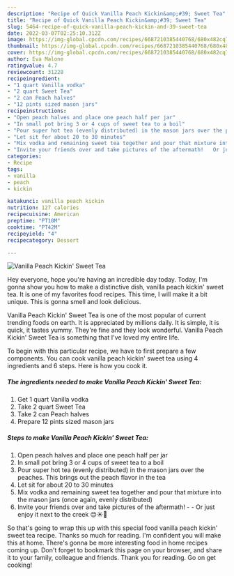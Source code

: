 ```yaml
---
description: "Recipe of Quick Vanilla Peach Kickin&amp;#39; Sweet Tea"
title: "Recipe of Quick Vanilla Peach Kickin&amp;#39; Sweet Tea"
slug: 5464-recipe-of-quick-vanilla-peach-kickin-and-39-sweet-tea
date: 2022-03-07T02:25:10.312Z
image: https://img-global.cpcdn.com/recipes/6687210385440768/680x482cq70/vanilla-peach-kickin-sweet-tea-recipe-main-photo.jpg
thumbnail: https://img-global.cpcdn.com/recipes/6687210385440768/680x482cq70/vanilla-peach-kickin-sweet-tea-recipe-main-photo.jpg
cover: https://img-global.cpcdn.com/recipes/6687210385440768/680x482cq70/vanilla-peach-kickin-sweet-tea-recipe-main-photo.jpg
author: Eva Malone
ratingvalue: 4.7
reviewcount: 31228
recipeingredient:
- "1 quart Vanilla vodka"
- "2 quart Sweet Tea"
- "2 can Peach halves"
- "12 pints sized mason jars"
recipeinstructions:
- "Open peach halves and place one peach half per jar"
- "In small pot bring 3 or 4 cups of sweet tea to a boil"
- "Pour super hot tea (evenly distributed) in the mason jars over the peaches. This brings out the peach flavor in the tea"
- "Let sit for about 20 to 30 minutes"
- "Mix vodka and remaining sweet tea together and pour that mixture into the mason jars (once again, evenly distributed)"
- "Invite your friends over and take pictures of the aftermath!   Or just enjoy it next to the creek 😊☀️🌻"
categories:
- Recipe
tags:
- vanilla
- peach
- kickin

katakunci: vanilla peach kickin 
nutrition: 127 calories
recipecuisine: American
preptime: "PT10M"
cooktime: "PT42M"
recipeyield: "4"
recipecategory: Dessert

---
```



![Vanilla Peach Kickin&#39; Sweet Tea](https://img-global.cpcdn.com/recipes/6687210385440768/680x482cq70/vanilla-peach-kickin-sweet-tea-recipe-main-photo.jpg)

Hey everyone, hope you're having an incredible day today. Today, I'm gonna show you how to make a distinctive dish, vanilla peach kickin&#39; sweet tea. It is one of my favorites food recipes. This time, I will make it a bit unique. This is gonna smell and look delicious.

Vanilla Peach Kickin&#39; Sweet Tea is one of the most popular of current trending foods on earth. It is appreciated by millions daily. It is simple, it is quick, it tastes yummy. They're fine and they look wonderful. Vanilla Peach Kickin&#39; Sweet Tea is something that I've loved my entire life.




To begin with this particular recipe, we have to first prepare a few components. You can cook vanilla peach kickin&#39; sweet tea using 4 ingredients and 6 steps. Here is how you cook it.

<!--inarticleads1-->

##### The ingredients needed to make Vanilla Peach Kickin&#39; Sweet Tea:

1. Get 1 quart Vanilla vodka
1. Take 2 quart Sweet Tea
1. Take 2 can Peach halves
1. Prepare 12 pints sized mason jars




<!--inarticleads2-->

##### Steps to make Vanilla Peach Kickin&#39; Sweet Tea:

1. Open peach halves and place one peach half per jar
1. In small pot bring 3 or 4 cups of sweet tea to a boil
1. Pour super hot tea (evenly distributed) in the mason jars over the peaches. This brings out the peach flavor in the tea
1. Let sit for about 20 to 30 minutes
1. Mix vodka and remaining sweet tea together and pour that mixture into the mason jars (once again, evenly distributed)
1. Invite your friends over and take pictures of the aftermath!  -  - Or just enjoy it next to the creek 😊☀️🌻




So that's going to wrap this up with this special food vanilla peach kickin&#39; sweet tea recipe. Thanks so much for reading. I'm confident you will make this at home. There's gonna be more interesting food in home recipes coming up. Don't forget to bookmark this page on your browser, and share it to your family, colleague and friends. Thank you for reading. Go on get cooking!
